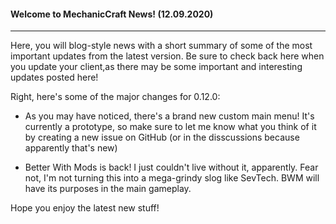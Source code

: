 #### Welcome to MechanicCraft News! (12.09.2020)
------------------------------------------------------------------------

Here, you will blog-style news with a short summary of some of the most 
important updates from the latest version. Be sure to check back here 
when you update your client,as there may be some important and 
interesting updates posted here!

Right, here's some of the major changes for 0.12.0:

- As you may have noticed, there's a brand new custom main menu! It's
currently a prototype, so make sure to let me know what you think of it
by creating a new issue on GitHub (or in the disscussions because 
apparently that's new)

- Better With Mods is back! I just couldn't live without it, apparently.
Fear not, I'm not turning this into a mega-grindy slog like SevTech. BWM
will have its purposes in the main gameplay.

Hope you enjoy the latest new stuff!
